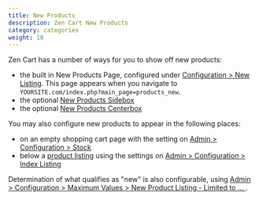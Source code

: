```yaml
---
title: New Products
description: Zen Cart New Products 
category: categories
weight: 10
---
```


Zen Cart has a number of ways for you to show off new products: 

- the built in New Products Page, configured under [Configuration > New Listing](/user/admin_pages/configuration/configuration_newlisting/).  This page appears when you navigate to `YOURSITE.com/index.php?main_page=products_new`.
- the optional [New Products Sidebox](/user/template/remove_rearrange_sideboxes/) 
- the optional [New Products Centerbox](/user/admin/centerboxes)

You may also configure new products to appear in the following places: 

- on an empty shopping cart page with the setting on [Admin > Configuration > Stock](/user/admin_pages/configuration/configuration_stock/)
- below a [product listing](/user/products/product_listing/) using the settings on [Admin > Configuration > Index Listing](/user/admin_pages/configuration/configuration_indexlisting/)



Determination of what qualifies as "new" is also configurable, using 
[Admin > Configuration > Maximum Values > New Product Listing - Limited to ... ](/user/admin_pages/configuration/configuration_maximumvalues/#new_product_listing__limited_to_).


